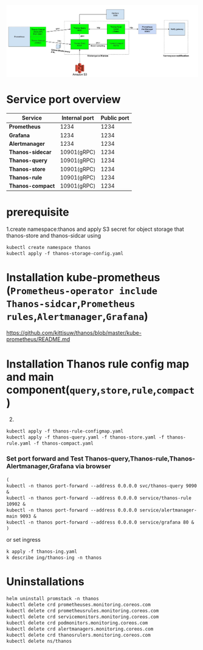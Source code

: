 ![Overview](https://github.com/kittisuw/solos/blob/master/thanos/img/overview.jpg)
# Service port overview
Service | Internal port | Public port
------------ | ------------- | -------------
**Prometheus** | 1234 | 1234
**Grafana** | 1234 | 1234
**Alertmanager**| 1234 | 1234
**Thanos-sidecar** | 10901(gRPC) | 1234
**Thanos-query** | 10901(gRPC)  | 1234
**Thanos-store** | 10901(gRPC)  | 1234
**Thanos-rule** | 10901(gRPC)  | 1234
**Thanos-compact** | 10901(gRPC)  | 1234

# prerequisite
1.create namespace:thanos and apply S3 secret for object storage that thanos-store and thanos-sidcar using
``` 
kubectl create namespace thanos
kubectl apply -f thanos-storage-config.yaml
``` 
# Installation kube-prometheus (`Prometheus-operator include Thanos-sidcar`,`Prometheus rules`,`Alertmanager`,`Grafana`)
https://github.com/kittisuw/thanos/blob/master/kube-prometheus/README.md
# Installation Thanos rule config map and main component(`query`,`store`,`rule`,`compact`)
2.
``` 
kubectl apply -f thanos-rule-configmap.yaml
kubectl apply -f thanos-query.yaml -f thanos-store.yaml -f thanos-rule.yaml -f thanos-compact.yaml
``` 
### Set port forward and Test Thanos-query,Thanos-rule,Thanos-Alertmanager,Grafana via browser
``` 
(
kubectl -n thanos port-forward --address 0.0.0.0 svc/thanos-query 9090 &
kubectl -n thanos port-forward --address 0.0.0.0 service/thanos-rule 10902 &
kubectl -n thanos port-forward --address 0.0.0.0 service/alertmanager-main 9093 &
kubectl -n thanos port-forward --address 0.0.0.0 service/grafana 80 & 
)
```
or set ingress
```
k apply -f thanos-ing.yaml
k describe ing/thanos-ing -n thanos
```
# Uninstallations
``` 
helm uninstall promstack -n thanos
kubectl delete crd prometheuses.monitoring.coreos.com
kubectl delete crd prometheusrules.monitoring.coreos.com
kubectl delete crd servicemonitors.monitoring.coreos.com
kubectl delete crd podmonitors.monitoring.coreos.com
kubectl delete crd alertmanagers.monitoring.coreos.com
kubectl delete crd thanosrulers.monitoring.coreos.com
kubectl delete ns/thanos
``` 
